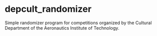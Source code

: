 # depcult_randomizer
Simple randomizer program for competitions organized by the Cultural Department of the Aeronautics Institute of Technology.
